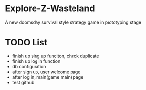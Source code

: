 # Explore-Z-Wasteland
A new doomsday survival style strategy game in prototyping stage

# TODO List
* finish up sing up funciton, check duplicate
* finish up log in function
* db configuration
* after sign up, user welcome page
* after log in, main(game main) page
* test github

